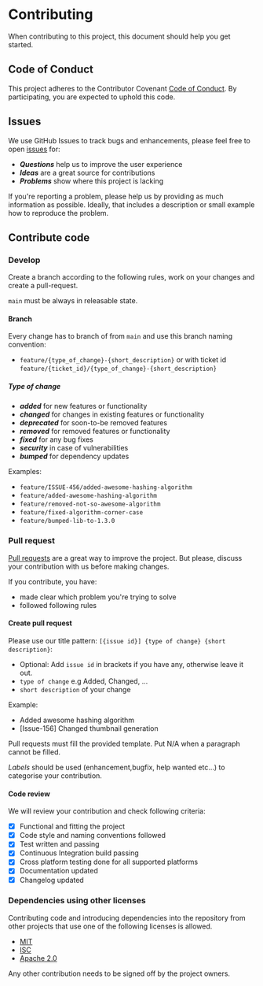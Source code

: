 <!--local-files-->

[code of conduct]: CODE_OF_CONDUCT.md

<!--contributing-start-->
<!--local-links-overwrite-->

[code of conduct]: docs/src/develop/codeOfConduct.md

<!--other-links-->

[issues]: https://github.com/wmontwe/action-runner-orchestrator/issues
[pull-request]: https://github.com/wmontwe/action-runner-orchestrator/pulls

# Contributing

When contributing to this project, this document should help you get started.

## Code of Conduct

This project adheres to the Contributor Covenant [Code of Conduct]. By participating, you are expected to uphold this code.

## Issues

We use GitHub Issues to track bugs and enhancements, please feel free to open [issues][issues] for:

- _**Questions**_ help us to improve the user experience
- _**Ideas**_ are a great source for contributions
- _**Problems**_ show where this project is lacking

If you're reporting a problem, please help us by providing as much information as possible.
Ideally, that includes a description or small example how to reproduce the problem.

## Contribute code

### Develop

Create a branch according to the following rules, work on your changes and create a pull-request.

`main` must be always in releasable state.

#### Branch

Every change has to branch of from `main` and use this branch naming convention:

- `feature/{type_of_change}-{short_description}` or with ticket
  id `feature/{ticket_id}/{type_of_change}-{short_description}`

##### Type of change

- _**added**_ for new features or functionality
- _**changed**_ for changes in existing features or functionality
- _**deprecated**_ for soon-to-be removed features
- _**removed**_ for removed features or functionality
- _**fixed**_ for any bug fixes
- _**security**_ in case of vulnerabilities
- _**bumped**_ for dependency updates

Examples:

- `feature/ISSUE-456/added-awesome-hashing-algorithm`
- `feature/added-awesome-hashing-algorithm`
- `feature/removed-not-so-awesome-algorithm`
- `feature/fixed-algorithm-corner-case`
- `feature/bumped-lib-to-1.3.0`

### Pull request

[Pull requests][pull-request] are a great way to improve the project. But please, discuss your
contribution with us before making changes.

If you contribute, you have:

- made clear which problem you're trying to solve
- followed following rules

#### Create pull request

Please use our title pattern: `[{issue id}] {type of change} {short description}`:

- Optional: Add `issue id` in brackets if you have any, otherwise leave it out.
- `type of change` e.g Added, Changed, ...
- `short description` of your change

Example:

- Added awesome hashing algorithm
- [Issue-156] Changed thumbnail generation

Pull requests must fill the provided template. Put N/A when a paragraph cannot be filled.

_Labels_ should be used (enhancement,bugfix, help wanted etc...) to categorise your contribution.

#### Code review

We will review your contribution and check following criteria:

- [x] Functional and fitting the project
- [x] Code style and naming conventions followed
- [x] Test written and passing
- [x] Continuous Integration build passing
- [x] Cross platform testing done for all supported platforms
- [x] Documentation updated
- [x] Changelog updated

### Dependencies using other licenses

Contributing code and introducing dependencies into the repository from other projects that use one
of the following licenses is allowed.

- [MIT](https://opensource.org/licenses/MIT)
- [ISC](https://opensource.org/licenses/ISC)
- [Apache 2.0](https://opensource.org/licenses/Apache-2.0)

Any other contribution needs to be signed off by the project owners.

<!--contributing-end-->
